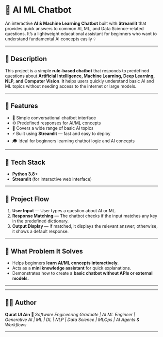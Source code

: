 # 🤖 AI ML Chatbot

An interactive **AI & Machine Learning Chatbot** built with **Streamlit** that provides quick answers to common AI, ML, and Data Science-related questions.
It’s a lightweight educational assistant for beginners who want to understand fundamental AI concepts easily 💡

---

## 🧾 Description

This project is a simple **rule-based chatbot** that responds to predefined questions about **Artificial Intelligence, Machine Learning, Deep Learning, NLP, and Computer Vision**.
It helps users quickly understand basic AI and ML topics without needing access to the internet or large models.

---

## 🚀 Features

* 💬 Simple conversational chatbot interface
* ⚙️ Predefined responses for AI/ML concepts
* 🧠 Covers a wide range of basic AI topics
* ⚡ Built using **Streamlit** — fast and easy to deploy
* 🎓 Ideal for beginners learning chatbot logic and AI concepts

---

## 🧠 Tech Stack

* **Python 3.8+**
* **Streamlit** (for interactive web interface)

---

## 🧩 Project Flow

1. **User Input** — User types a question about AI or ML.
2. **Response Matching** — The chatbot checks if the input matches any key in the predefined dictionary.
3. **Output Display** — If matched, it displays the relevant answer; otherwise, it shows a default response.

---

## 🧰 What Problem It Solves

* Helps beginners **learn AI/ML concepts interactively**.
* Acts as a **mini knowledge assistant** for quick explanations.
* Demonstrates how to create a **basic chatbot without APIs or external models**.

---



---

## 🧑‍💻 Author

**Qurat Ul Ain**
💼 *Software Engineering Graduate | AI ML Engineer | Generative AI | ML | DL | NLP | Data Science | MLOps | AI Agents & Workflows*

---

